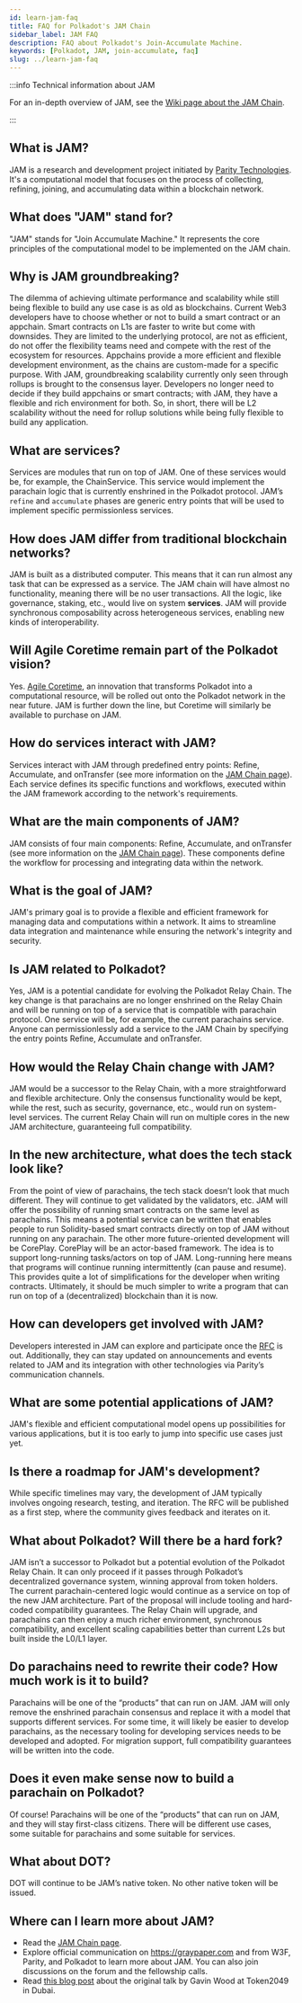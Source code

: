 ```yaml
---
id: learn-jam-faq
title: FAQ for Polkadot's JAM Chain
sidebar_label: JAM FAQ
description: FAQ about Polkadot's Join-Accumulate Machine.
keywords: [Polkadot, JAM, join-accumulate, faq]
slug: ../learn-jam-faq
---
```


:::info Technical information about JAM

For an in-depth overview of JAM, see the [Wiki page about the JAM Chain](./learn-jam-chain.md).

:::

## What is JAM?

JAM is a research and development project initiated by
[Parity Technologies](https://www.parity.io/). It's a computational model that focuses on the
process of collecting, refining, joining, and accumulating data within a blockchain network.

## What does "JAM" stand for?

"JAM" stands for "Join Accumulate Machine." It represents the core principles of the computational
model to be implemented on the JAM chain.

## Why is JAM groundbreaking?

The dilemma of achieving ultimate performance and scalability while still being flexible to build
any use case is as old as blockchains. Current Web3 developers have to choose whether or not to
build a smart contract or an appchain. Smart contracts on L1s are faster to write but come with
downsides. They are limited to the underlying protocol, are not as efficient, do not offer the
flexibility teams need and compete with the rest of the ecosystem for resources. Appchains provide a
more efficient and flexible development environment, as the chains are custom-made for a specific
purpose. With JAM, groundbreaking scalability currently only seen through rollups is brought to the
consensus layer. Developers no longer need to decide if they build appchains or smart contracts;
with JAM, they have a flexible and rich environment for both. So, in short, there will be L2
scalability without the need for rollup solutions while being fully flexible to build any
application.

## What are services?

Services are modules that run on top of JAM. One of these services would be, for example, the
ChainService. This service would implement the parachain logic that is currently enshrined in the
Polkadot protocol. JAM’s `refine` and `accumulate` phases are generic entry points that will be used
to implement specific permissionless services.

## How does JAM differ from traditional blockchain networks?

JAM is built as a distributed computer. This means that it can run almost any task that can be
expressed as a service. The JAM chain will have almost no functionality, meaning there will be no
user transactions. All the logic, like governance, staking, etc., would live on system **services**.
JAM will provide synchronous composability across heterogeneous services, enabling new kinds of
interoperability.

## Will Agile Coretime remain part of the Polkadot vision?

Yes. [Agile Coretime](./learn-agile-coretime.md), an innovation that transforms Polkadot into a
computational resource, will be rolled out onto the Polkadot network in the near future. JAM is
further down the line, but Coretime will similarly be available to purchase on JAM.

## How do services interact with JAM?

Services interact with JAM through predefined entry points: Refine, Accumulate, and onTransfer (see
more information on the [JAM Chain page](./learn-jam-chain.md#service-entry-points)). Each service
defines its specific functions and workflows, executed within the JAM framework according to the
network's requirements.

## What are the main components of JAM?

JAM consists of four main components: Refine, Accumulate, and onTransfer (see more information on
the [JAM Chain page](./learn-jam-chain.md#service-entry-points)). These components define the
workflow for processing and integrating data within the network.

## What is the goal of JAM?

JAM's primary goal is to provide a flexible and efficient framework for managing data and
computations within a network. It aims to streamline data integration and maintenance while ensuring
the network's integrity and security.

## Is JAM related to Polkadot?

Yes, JAM is a potential candidate for evolving the Polkadot Relay Chain. The key change is that
parachains are no longer enshrined on the Relay Chain and will be running on top of a service that
is compatible with parachain protocol. One service will be, for example, the current parachains
service. Anyone can permissionlessly add a service to the JAM Chain by specifying the entry points
Refine, Accumulate and onTransfer.

## How would the Relay Chain change with JAM?

JAM would be a successor to the Relay Chain, with a more straightforward and flexible architecture.
Only the consensus functionality would be kept, while the rest, such as security, governance, etc.,
would run on system-level services. The current Relay Chain will run on multiple cores in the new
JAM architecture, guaranteeing full compatibility.

## In the new architecture, what does the tech stack look like?

From the point of view of parachains, the tech stack doesn’t look that much different. They will
continue to get validated by the validators, etc. JAM will offer the possibility of running smart
contracts on the same level as parachains. This means a potential service can be written that
enables people to run Solidity-based smart contracts directly on top of JAM without running on any
parachain. The other more future-oriented development will be CorePlay. CorePlay will be an
actor-based framework. The idea is to support long-running tasks/actors on top of JAM. Long-running
here means that programs will continue running intermittently (can pause and resume). This provides
quite a lot of simplifications for the developer when writing contracts. Ultimately, it should be
much simpler to write a program that can run on top of a (decentralized) blockchain than it is now.

## How can developers get involved with JAM?

Developers interested in JAM can explore and participate once the
[RFC](../general/start-building.md#requests-for-comment-rfcs) is out. Additionally, they can stay
updated on announcements and events related to JAM and its integration with other technologies via
Parity’s communication channels.

## What are some potential applications of JAM?

JAM's flexible and efficient computational model opens up possibilities for various applications,
but it is too early to jump into specific use cases just yet.

## Is there a roadmap for JAM's development?

While specific timelines may vary, the development of JAM typically involves ongoing research,
testing, and iteration. The RFC will be published as a first step, where the community gives
feedback and iterates on it. 

## What about Polkadot? Will there be a hard fork?

JAM isn’t a successor to Polkadot but a potential evolution of the Polkadot Relay Chain. It can only
proceed if it passes through Polkadot’s decentralized governance system, winning approval from token
holders. The current parachain-centered logic would continue as a service on top of the new JAM
architecture. Part of the proposal will include tooling and hard-coded compatibility guarantees. The
Relay Chain will upgrade, and parachains can then enjoy a much richer environment, synchronous
compatibility, and excellent scaling capabilities better than current L2s but built inside the L0/L1
layer.

## Do parachains need to rewrite their code? How much work is it to build?

Parachains will be one of the “products” that can run on JAM. JAM will only remove the enshrined
parachain consensus and replace it with a model that supports different services. For some time,
it will likely be easier to develop parachains, as the necessary tooling for
developing services needs to be developed and adopted. For migration support, full
compatibility guarantees will be written into the code.

## Does it even make sense now to build a parachain on Polkadot?

Of course! Parachains will be one of the “products” that can run on JAM, and they will stay
first-class citizens. There will be different use cases, some suitable for parachains and some
suitable for services. 

## What about DOT?

DOT will continue to be JAM’s native token. No other native token will be issued.

## Where can I learn more about JAM?

- Read the [JAM Chain page](./learn-jam-chain.md).
- Explore official communication on https://graypaper.com and from W3F, Parity, and Polkadot to
  learn more about JAM. You can also join discussions on the forum and the fellowship calls.
- Read
  [this blog post](https://grillapp.net/@filippoweb3/gavin-s-talk-about-jam-at-token2049-dubai-136004?ref=10124)
  about the original talk by Gavin Wood at Token2049 in Dubai.
